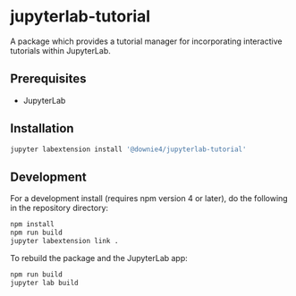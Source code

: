 # jupyterlab-tutorial

A package which provides a tutorial manager for incorporating interactive tutorials within JupyterLab.


## Prerequisites

* JupyterLab

## Installation

```bash
jupyter labextension install '@downie4/jupyterlab-tutorial'
```

## Development

For a development install (requires npm version 4 or later), do the following in the repository directory:

```bash
npm install
npm run build
jupyter labextension link .
```

To rebuild the package and the JupyterLab app:

```bash
npm run build
jupyter lab build
```

